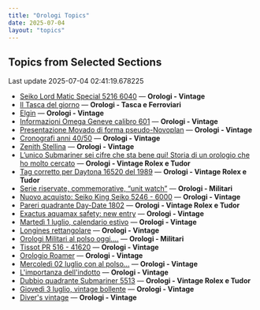 ```yaml
---
title: "Orologi Topics"
date: 2025-07-04
layout: "topics"
---
```


## Topics from Selected Sections

Last update 2025-07-04 02:41:19.678225

- [Seiko Lord Matic Special 5216 6040](https://orologi.forumfree.it/?t=80748137) — **Orologi - Vintage**
- [Il Tasca del giorno](https://orologi.forumfree.it/?t=80702163) — **Orologi - Tasca e Ferroviari**
- [Elgin](https://orologi.forumfree.it/?t=80741053) — **Orologi - Vintage**
- [Informazioni Omega Geneve calibro 601](https://orologi.forumfree.it/?t=80741162) — **Orologi - Vintage**
- [Presentazione Movado di forma pseudo-Novoplan](https://orologi.forumfree.it/?t=80746409) — **Orologi - Vintage**
- [Cronografi anni 40/50](https://orologi.forumfree.it/?t=80740948) — **Orologi - Vintage**
- [Zenith Stellina](https://orologi.forumfree.it/?t=80748003) — **Orologi - Vintage**
- [L’unico Submariner sei cifre che sta bene qui! Storia di un orologio che ho molto cercato](https://orologi.forumfree.it/?t=80726420) — **Orologi - Vintage Rolex e Tudor**
- [Tag corretto per Daytona 16520 del 1989](https://orologi.forumfree.it/?t=80748443) — **Orologi - Vintage Rolex e Tudor**
- [Serie riservate, commemorative, “unit watch”](https://orologi.forumfree.it/?t=70708713) — **Orologi - Militari**
- [Nuovo acquisto: Seiko King Seiko 5246 - 6000](https://orologi.forumfree.it/?t=80743287) — **Orologi - Vintage**
- [Pareri quadrante Day-Date 1802](https://orologi.forumfree.it/?t=80743457) — **Orologi - Vintage Rolex e Tudor**
- [Exactus aquamax safety: new entry](https://orologi.forumfree.it/?t=77910645) — **Orologi - Vintage**
- [Martedì 1 luglio, calendario estivo](https://orologi.forumfree.it/?t=80742662) — **Orologi - Vintage**
- [Longines rettangolare](https://orologi.forumfree.it/?t=80748097) — **Orologi - Vintage**
- [Orologi Militari al polso oggi….](https://orologi.forumfree.it/?t=80440118) — **Orologi - Militari**
- [Tissot PR 516 - 41620](https://orologi.forumfree.it/?t=78092726) — **Orologi - Vintage**
- [Orologio Roamer](https://orologi.forumfree.it/?t=80748733) — **Orologi - Vintage**
- [Mercoledì 02 luglio con al polso...](https://orologi.forumfree.it/?t=80746594) — **Orologi - Vintage**
- [L'importanza dell'indotto](https://orologi.forumfree.it/?t=80692246) — **Orologi - Vintage**
- [Dubbio quadrante Submariner 5513](https://orologi.forumfree.it/?t=80739615) — **Orologi - Vintage Rolex e Tudor**
- [Giovedì 3 luglio, vintage bollente](https://orologi.forumfree.it/?t=80747638) — **Orologi - Vintage**
- [Diver's vintage](https://orologi.forumfree.it/?t=71608461) — **Orologi - Vintage**
